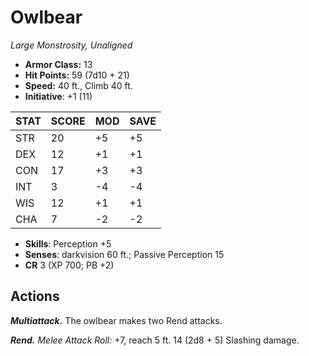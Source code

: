 # Owlbear

*Large Monstrosity, Unaligned*

- **Armor Class:** 13
- **Hit Points:** 59 (7d10 + 21)
- **Speed:** 40 ft., Climb 40 ft.
- **Initiative**: +1 (11)

|STAT|SCORE|MOD|SAVE|
| --- | --- | --- | ---- |
| STR | 20 | +5 | +5 |
| DEX | 12 | +1 | +1 |
| CON | 17 | +3 | +3 |
| INT | 3 | -4 | -4 |
| WIS | 12 | +1 | +1 |
| CHA | 7 | -2 | -2 |

- **Skills**: Perception +5
- **Senses**: darkvision 60 ft.; Passive Perception 15
- **CR** 3 (XP 700; PB +2)

## Actions

***Multiattack.*** The owlbear makes two Rend attacks.

***Rend.*** *Melee Attack Roll:* +7, reach 5 ft. 14 (2d8 + 5) Slashing damage.

